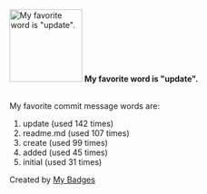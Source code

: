 <img src="https://my-badges.github.io/my-badges/favorite-word.png" alt="My favorite word is &quot;update&quot;." title="My favorite word is &quot;update&quot;." width="128">
<strong>My favorite word is &quot;update&quot;.</strong>
<br><br>

My favorite commit message words are:

1. update (used 142 times)
2. readme.md (used 107 times)
3. create (used 99 times)
4. added (used 45 times)
5. initial (used 31 times)


Created by <a href="https://github.com/my-badges/my-badges">My Badges</a>